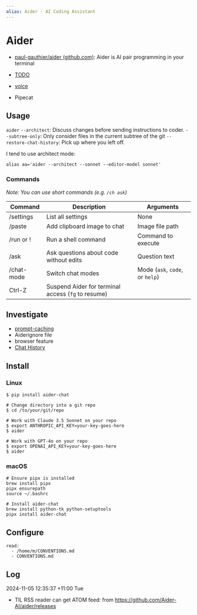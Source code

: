 ```yaml
---
alias: Aider - AI Coding Assistant
---
```

# Aider

- [paul-gauthier/aider (github.com)](https://github.com/paul-gauthier/aider): Aider is AI pair programming in your terminal

- [TODO](TODO.md)
- [voice](voice.md)
- Pipecat

## Usage

`aider`
    `--architect`: Discuss changes before sending instructions to coder.
    `--subtree-only`: Only consider files in the current subtree of the git
    `--restore-chat-history`: Pick up where you left off.

I tend to use architect mode:

```shell
alias aa='aider --architect --sonnet --editor-model sonnet'
```

### Commands

*Note: You can use short commands (e.g. `/ch ask`)*

| Command    | Description                                        | Arguments                       |
| ---------- | -------------------------------------------------- | ------------------------------- |
| /settings  | List all settings                                  | None                            |
| /paste     | Add clipboard image to chat                        | Image file path                 |
| /run or !  | Run a shell command                                | Command to execute              |
| /ask       | Ask questions about code without edits             | Question text                   |
| /chat-mode | Switch chat modes                                  | Mode (`ask`, `code`, or `help`) |
| Ctrl-Z     | Suspend Aider for terminal access (`fg` to resume) |                                 |

## Investigate

- [prompt-caching](prompt-caching.md)
- Aiderignore file
- browser feature
- [Chat History](Chat%20History.md)

## Install


### Linux

```shell
$ pip install aider-chat

# Change directory into a git repo
$ cd /to/your/git/repo

# Work with Claude 3.5 Sonnet on your repo
$ export ANTHROPIC_API_KEY=your-key-goes-here
$ aider

# Work with GPT-4o on your repo
$ export OPENAI_API_KEY=your-key-goes-here
$ aider 
```

### macOS

```shell
# Ensure pipx is installed
brew install pipx
pipx ensurepath
source ~/.bashrc

# Install aider-chat
brew install python-tk python-setuptools
pipx install aider-chat
```

## Configure

```shell
read:
  - /home/m/CONVENTIONS.md
  - CONVENTIONS.md
```


## Log

2024-11-05 12:35:37 +11:00 Tue

- TIL RSS reader can get ATOM feed: from https://github.com/Aider-AI/aider/releases